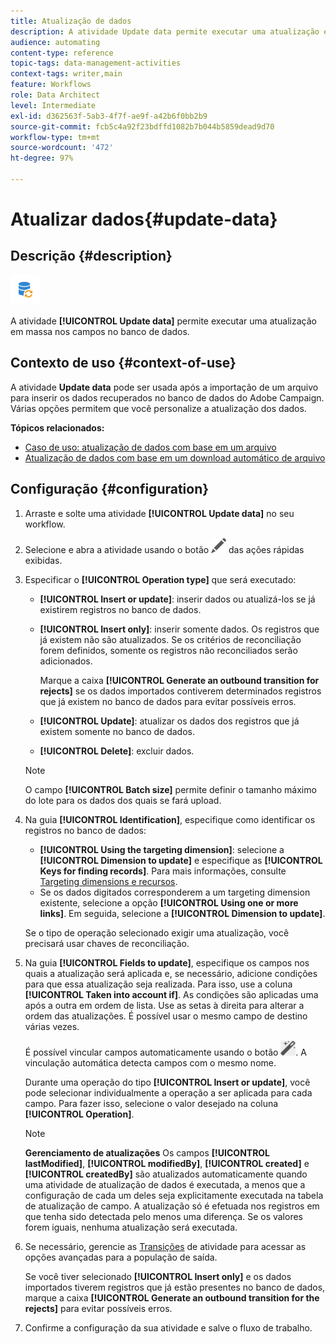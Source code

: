 ```yaml
---
title: Atualização de dados
description: A atividade Update data permite executar uma atualização em massa nos campos no banco de dados.
audience: automating
content-type: reference
topic-tags: data-management-activities
context-tags: writer,main
feature: Workflows
role: Data Architect
level: Intermediate
exl-id: d362563f-5ab3-4f7f-ae9f-a42b6f0bb2b9
source-git-commit: fcb5c4a92f23bdffd1082b7b044b5859dead9d70
workflow-type: tm+mt
source-wordcount: '472'
ht-degree: 97%

---
```


# Atualizar dados{#update-data}

## Descrição {#description}

![](assets/data_update.png)

A atividade **[!UICONTROL Update data]** permite executar uma atualização em massa nos campos no banco de dados.

## Contexto de uso {#context-of-use}

A atividade **Update data** pode ser usada após a importação de um arquivo para inserir os dados recuperados no banco de dados do Adobe Campaign. Várias opções permitem que você personalize a atualização dos dados.

**Tópicos relacionados:**

* [Caso de uso: atualização de dados com base em um arquivo](../../automating/using/update-database-file.md)
* [Atualização de dados com base em um download automático de arquivo](../../automating/using/update-data-automatic-download.md)

## Configuração {#configuration}

1. Arraste e solte uma atividade **[!UICONTROL Update data]** no seu workflow.
1. Selecione e abra a atividade usando o botão ![](assets/edit_darkgrey-24px.png) das ações rápidas exibidas.
1. Especificar o **[!UICONTROL Operation type]** que será executado:

   * **[!UICONTROL Insert or update]**: inserir dados ou atualizá-los se já existirem registros no banco de dados.
   * **[!UICONTROL Insert only]**: inserir somente dados. Os registros que já existem não são atualizados. Se os critérios de reconciliação forem definidos, somente os registros não reconciliados serão adicionados.

     Marque a caixa **[!UICONTROL Generate an outbound transition for rejects]** se os dados importados contiverem determinados registros que já existem no banco de dados para evitar possíveis erros.

   * **[!UICONTROL Update]**: atualizar os dados dos registros que já existem somente no banco de dados.
   * **[!UICONTROL Delete]**: excluir dados.

   >[!NOTE]
   >
   >O campo **[!UICONTROL Batch size]** permite definir o tamanho máximo do lote para os dados dos quais se fará upload.

1. Na guia **[!UICONTROL Identification]**, especifique como identificar os registros no banco de dados:

   * **[!UICONTROL Using the targeting dimension]**: selecione a **[!UICONTROL Dimension to update]** e especifique as **[!UICONTROL Keys for finding records]**. Para mais informações, consulte [Targeting dimensions e recursos](../../automating/using/query.md#targeting-dimensions-and-resources).
   * Se os dados digitados corresponderem a um targeting dimension existente, selecione a opção **[!UICONTROL Using one or more links]**. Em seguida, selecione a **[!UICONTROL Dimension to update]**.

   Se o tipo de operação selecionado exigir uma atualização, você precisará usar chaves de reconciliação.

1. Na guia **[!UICONTROL Fields to update]**, especifique os campos nos quais a atualização será aplicada e, se necessário, adicione condições para que essa atualização seja realizada. Para isso, use a coluna **[!UICONTROL Taken into account if]**. As condições são aplicadas uma após a outra em ordem de lista. Use as setas à direita para alterar a ordem das atualizações. É possível usar o mesmo campo de destino várias vezes.

   É possível vincular campos automaticamente usando o botão ![](assets/wkf_magic_wand-24px.png). A vinculação automática detecta campos com o mesmo nome.

   Durante uma operação do tipo **[!UICONTROL Insert or update]**, você pode selecionar individualmente a operação a ser aplicada para cada campo. Para fazer isso, selecione o valor desejado na coluna **[!UICONTROL Operation]**.

   >[!NOTE]
   >
   >**Gerenciamento de atualizações** Os campos **[!UICONTROL lastModified]**, **[!UICONTROL modifiedBy]**, **[!UICONTROL created]** e **[!UICONTROL createdBy]** são atualizados automaticamente quando uma atividade de atualização de dados é executada, a menos que a configuração de cada um deles seja explicitamente executada na tabela de atualização de campo. A atualização só é efetuada nos registros em que tenha sido detectada pelo menos uma diferença. Se os valores forem iguais, nenhuma atualização será executada.

1. Se necessário, gerencie as [Transições](../../automating/using/activity-properties.md) de atividade para acessar as opções avançadas para a população de saída.

   Se você tiver selecionado **[!UICONTROL Insert only]** e os dados importados tiverem registros que já estão presentes no banco de dados, marque a caixa **[!UICONTROL Generate an outbound transition for the rejects]** para evitar possíveis erros.

1. Confirme a configuração da sua atividade e salve o fluxo de trabalho.
